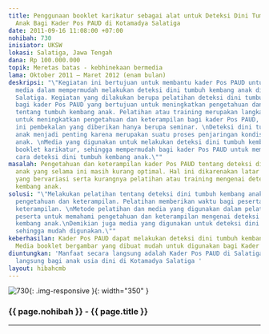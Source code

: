 ```yaml
---
title: Penggunaan booklet karikatur sebagai alat untuk Deteksi Dini Tumbuh Kembang
  Anak Bagi Kader Pos PAUD di Kotamadya Salatiga
date: 2011-09-16 11:08:00 +07:00
nohibah: 730
inisiator: UKSW
lokasi: Salatiga, Jawa Tengah
dana: Rp 100.000.000
topik: Meretas batas - kebhinekaan bermedia
lama: Oktober 2011 – Maret 2012 (enam bulan)
deskripsi: "\"Kegiatan ini bertujuan untuk membantu kader Pos PAUD untuk menggunakan
  media dalam mempermudah melakukan deteksi dini tumbuh kembang anak di Pos PAUD Kotamadya
  Salatiga. Kegiatan yang dilakukan berupa pelatihan deteksi dini tumbuh kembang anak
  bagi kader Pos PAUD yang bertujuan untuk meningkatkan pengetahuan dan keterampilan
  tentang tumbuh kembang anak. Pelatihan atau training merupakan langkah yang tepat
  untuk meningkatkan pengetahuan dan keterampilan bagi kader Pos PAUD, karena selama
  ini pembekalan yang diberikan hanya berupa seminar. \nDeteksi dini tumbuh kembang
  anak menjadi penting karena merupakan suatu proses penjaringan kondisi tumbuh kembang
  anak. \nMedia yang digunakan untuk melakukan deteksi dini tumbuh kembang anak adalah
  booklet karikatur, sehingga mempermudah bagi kader Pos PAUD untuk memahami bagaimana
  cara deteksi dini tumbuh kembang anak.\""
masalah: Pengetahuan dan keterampilan kader Pos PAUD tentang deteksi dini tumbuh kembang
  anak yang selama ini masih kurang optimal. Hal ini dikarenakan latar belakang pendidikan
  yang bervariasi serta kurangnya pelatihan atau training mengenai deteksi dini tumbuh
  kembang anak.
solusi: "\"Melakukan pelatihan tentang deteksi dini tumbuh kembang anak untuk meningkatkan
  pengetahuan dan keterampilan. Pelatihan memberikan waktu bagi peserta untuk berlatih
  keterampilan. \nMetode pelatihan dan media yang digunakan dalam pelatihan mempermudah
  peserta untuk memahami pengetahuan dan keterampilan mengenai deteksi dini tumbuh
  kembang anak.\nDemikian juga media yang digunakan untuk deteksi dini tumbuh kembang,
  sehingga mudah digunakan.\""
keberhasilan: Kader Pos PAUD dapat melakukan deteksi dini tumbuh kembang anak melalui
  Media booklet bergambar yang dibuat mudah untuk digunakan bagi Kader Pos PAUD.
diuntungkan: 'Manfaat secara langsung adalah Kader Pos PAUD di Salatiga. Secara tidak
  langsung bagi anak usia dini di Kotamadya Salatiga '
layout: hibahcmb
---
```


![730](/static/img/hibahcmb/730.png){: .img-responsive }{: width="350" }

### {{ page.nohibah }} - {{ page.title }}

---
